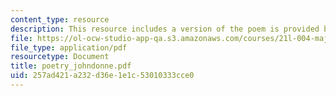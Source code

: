```yaml
---
content_type: resource
description: This resource includes a version of the poem is provided by John Donne.
file: https://ol-ocw-studio-app-qa.s3.amazonaws.com/courses/21l-004-major-poets-fall-2001/257ad421a232d36e1e1c53010333cce0_poetry_johndonne.pdf
file_type: application/pdf
resourcetype: Document
title: poetry_johndonne.pdf
uid: 257ad421-a232-d36e-1e1c-53010333cce0
---
```

